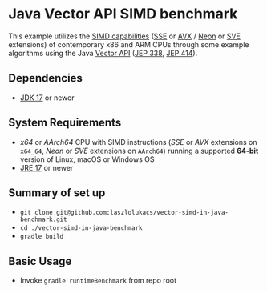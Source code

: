 # Java Vector API SIMD benchmark
This example utilizes the [SIMD capabilities](https://blogs.oracle.com/javamagazine/post/java-vector-api-simd) ([SSE](https://www.intel.com/content/www/us/en/support/articles/000005779/processors.html) or [AVX](https://www.intel.com/content/www/us/en/support/articles/000005779/processors.html) / [Neon](https://developer.arm.com/architectures/instruction-sets/simd-isas/neon) or [SVE](https://developer.arm.com/tools-and-software/server-and-hpc/compile/arm-instruction-emulator/resources/tutorials/sve) extensions) of contemporary x86 and ARM CPUs through some example algorithms using the Java [Vector API](https://openjdk.java.net/jeps/338) ([JEP 338](https://openjdk.java.net/jeps/338), [JEP 414](https://openjdk.org/jeps/414)).

## Dependencies ##
* [JDK 17](https://adoptium.net/temurin/releases/?version=17) or newer

## System Requirements ##
* *x64* or *AArch64* CPU with SIMD instructions (*SSE* or *AVX* extensions on `x64_64`, *Neon* or *SVE* extensions on `AArch64`) running a supported **64-bit** version of Linux, macOS or Windows OS
* [JRE 17](https://adoptium.net/temurin/releases/?version=17) or newer

## Summary of set up
* `git clone git@github.com:laszlolukacs/vector-simd-in-java-benchmark.git`
* `cd ./vector-simd-in-java-benchmark`
* `gradle build`

## Basic Usage
* Invoke `gradle runtimeBenchmark` from repo root
